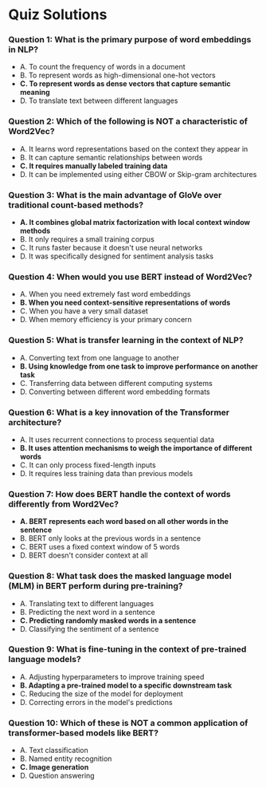 # Quiz Solutions

### Question 1: What is the primary purpose of word embeddings in NLP?

- A. To count the frequency of words in a document
- B. To represent words as high-dimensional one-hot vectors
- **C. To represent words as dense vectors that capture semantic meaning**
- D. To translate text between different languages

### Question 2: Which of the following is NOT a characteristic of Word2Vec?

- A. It learns word representations based on the context they appear in
- B. It can capture semantic relationships between words
- **C. It requires manually labeled training data**
- D. It can be implemented using either CBOW or Skip-gram architectures

### Question 3: What is the main advantage of GloVe over traditional count-based methods?

- **A. It combines global matrix factorization with local context window methods**
- B. It only requires a small training corpus
- C. It runs faster because it doesn't use neural networks
- D. It was specifically designed for sentiment analysis tasks

### Question 4: When would you use BERT instead of Word2Vec?

- A. When you need extremely fast word embeddings
- **B. When you need context-sensitive representations of words**
- C. When you have a very small dataset
- D. When memory efficiency is your primary concern

### Question 5: What is transfer learning in the context of NLP?

- A. Converting text from one language to another
- **B. Using knowledge from one task to improve performance on another task**
- C. Transferring data between different computing systems
- D. Converting between different word embedding formats

### Question 6: What is a key innovation of the Transformer architecture?

- A. It uses recurrent connections to process sequential data
- **B. It uses attention mechanisms to weigh the importance of different words**
- C. It can only process fixed-length inputs
- D. It requires less training data than previous models

### Question 7: How does BERT handle the context of words differently from Word2Vec?

- **A. BERT represents each word based on all other words in the sentence**
- B. BERT only looks at the previous words in a sentence
- C. BERT uses a fixed context window of 5 words
- D. BERT doesn't consider context at all

### Question 8: What task does the masked language model (MLM) in BERT perform during pre-training?

- A. Translating text to different languages
- B. Predicting the next word in a sentence
- **C. Predicting randomly masked words in a sentence**
- D. Classifying the sentiment of a sentence

### Question 9: What is fine-tuning in the context of pre-trained language models?

- A. Adjusting hyperparameters to improve training speed
- **B. Adapting a pre-trained model to a specific downstream task**
- C. Reducing the size of the model for deployment
- D. Correcting errors in the model's predictions

### Question 10: Which of these is NOT a common application of transformer-based models like BERT?

- A. Text classification
- B. Named entity recognition
- **C. Image generation**
- D. Question answering

